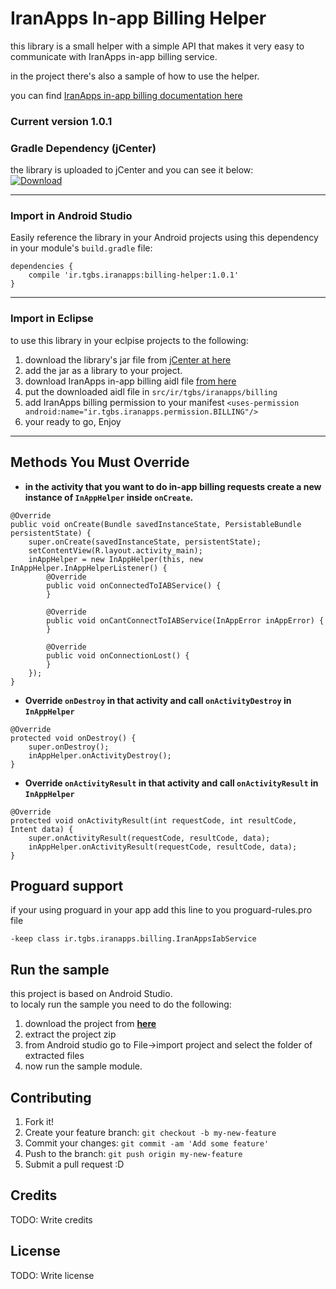 # IranApps In-app Billing Helper

this library is a small helper with a simple API that makes it very easy to communicate with IranApps in-app billing service.

in the project there's also a sample of how to use the helper.

you can find [IranApps in-app billing documentation here](http://developer.iranapps.ir/docs/inappbilling)

### Current version 1.0.1

### Gradle Dependency (jCenter)  
the library is uploaded to jCenter and you can see it below:  
[ ![Download](https://api.bintray.com/packages/iranapps/maven/billing-helper/images/download.svg) ](https://bintray.com/iranapps/maven/billing-helper/_latestVersion)

---


### Import in Android Studio
Easily reference the library in your Android projects using this dependency in your module's `build.gradle` file:  
```Gradle
dependencies {
    compile 'ir.tgbs.iranapps:billing-helper:1.0.1'
}
```

---

### Import in Eclipse  
to use this library in your eclpise projects to the following:  
1. download the library's jar file from [jCenter at here](https://bintray.com/artifact/download/iranapps/maven/ir/tgbs/iranapps/billing-helper/1.0/billing-helper-1.0.jar)  
2. add the jar as a library to your project.  
3. download IranApps in-app billing aidl file [from here](https://raw.githubusercontent.com/IranApps/InAppBillingHelper/master/helper/src/main/aidl/ir/tgbs/iranapps/billing/IranAppsIabService.aidl)  
4. put the downloaded aidl file in `src/ir/tgbs/iranapps/billing`  
5. add IranApps billing permission to your manifest `<uses-permission android:name="ir.tgbs.iranapps.permission.BILLING"/>`  
6. your ready to go, Enjoy

---

## Methods You Must Override

* **in the activity that you want to do in-app billing requests create a new instance of `InAppHelper` inside `onCreate`.**  
```
@Override
public void onCreate(Bundle savedInstanceState, PersistableBundle persistentState) {
    super.onCreate(savedInstanceState, persistentState);
    setContentView(R.layout.activity_main);
    inAppHelper = new InAppHelper(this, new InAppHelper.InAppHelperListener() {
        @Override
        public void onConnectedToIABService() {
        }

        @Override
        public void onCantConnectToIABService(InAppError inAppError) {
        }

        @Override
        public void onConnectionLost() {
        }
    });
}
```
* **Override `onDestroy` in that activity and call `onActivityDestroy` in `InAppHelper`**  
```
@Override
protected void onDestroy() {
    super.onDestroy();
    inAppHelper.onActivityDestroy();
}
```
* **Override `onActivityResult` in that activity and call `onActivityResult` in `InAppHelper`**  
```
@Override
protected void onActivityResult(int requestCode, int resultCode, Intent data) {
    super.onActivityResult(requestCode, resultCode, data);
    inAppHelper.onActivityResult(requestCode, resultCode, data);
}
```

## Proguard support
if your using proguard in your app add this line to you proguard-rules.pro file
```
-keep class ir.tgbs.iranapps.billing.IranAppsIabService
```


## Run the sample
this project is based on Android Studio.  
to localy run the sample you need to do the following:

1. download the project from [**here**](https://github.com/IranApps/InAppBillingHelper/archive/master.zip)
2. extract the project zip
3. from Android studio go to File->import project and select the folder of extracted files
4. now run the sample module.

## Contributing

1. Fork it!
2. Create your feature branch: `git checkout -b my-new-feature`
3. Commit your changes: `git commit -am 'Add some feature'`
4. Push to the branch: `git push origin my-new-feature`
5. Submit a pull request :D

## Credits

TODO: Write credits

## License

TODO: Write license
